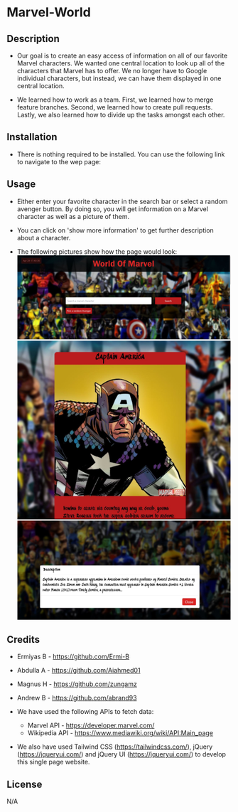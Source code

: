 # Marvel-World

## Description
- Our goal is to create an easy access of information on all of our favorite Marvel characters.
We wanted one central location to look up all of the characters that Marvel has to offer. We no longer have to Google individual characters, but instead, we can have them displayed in one central location.

- We learned how to work as a team. First, we learned how to merge feature branches. Second, we learned how to create pull requests. Lastly, we also learned how to divide up the tasks amongst each other. 

## Installation
- There is nothing required to be installed. You can use the following link to navigate to the wep page:
    <!-- - link goes here  -->

## Usage
- Either enter your favorite character in the search bar or select a random avenger button. By doing so, you will get information on a Marvel character as well as a picture of them.

- You can click on 'show more information' to get further description about a character.

- The following pictures show how the page would look:
    ![Alt text](assets/img/screenshot%201.JPG)
    ![Alt text](assets/img/screenshot%202.JPG)
    ![Alt text](assets/img/screenshot%203.JPG)


## Credits

- Ermiyas B - https://github.com/Ermi-B
- Abdulla A - https://github.com/Aiahmed01
- Magnus H - https://github.com/zungamz
- Andrew B - https://github.com/abrand93

- We have used the following APIs to fetch data:
    - Marvel API - https://developer.marvel.com/
    - Wikipedia API - https://www.mediawiki.org/wiki/API:Main_page

- We also have used Tailwind CSS (https://tailwindcss.com/), jQuery (https://jqueryui.com/) and jQuery UI (https://jqueryui.com/) to develop this single page website.

## License
N/A
